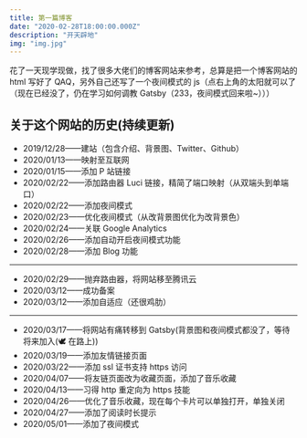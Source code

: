 ```yaml
---
title: 第一篇博客
date: "2020-02-28T18:00:00.000Z"
description: "开天辟地"
img: "img.jpg"
---
```


花了一天现学现做，找了很多大佬们的博客网站来参考，总算是把一个博客网站的 html 写好了 QAQ，另外自己还写了一个夜间模式的 js（点右上角的太阳就可以了（现在已经没了，仍在学习如何调教 Gatsby（233，夜间模式回来啦~）））

## 关于这个网站的历史(持续更新)

- 2019/12/28——建站（包含介绍、背景图、Twitter、Github）
- 2020/01/13——映射至互联网
- 2020/01/15——添加 P 站链接
- 2020/02/22——添加路由器 Luci 链接，精简了端口映射（从双端头到单端口）
- 2020/02/22——添加夜间模式
- 2020/02/23——优化夜间模式（从改背景图优化为改背景色）
- 2020/02/24——关联 Google Analytics
- 2020/02/26——添加自动开启夜间模式功能
- 2020/02/28——添加 Blog 功能

---

- 2020/02/29——抛弃路由器，将网站移至腾讯云
- 2020/03/12——成功备案
- 2020/03/12——添加自适应（还很鸡肋）

---

- 2020/03/17——将网站有痛转移到 Gatsby(背景图和夜间模式都没了，等待将来加入(🕊 在路上))
- 2020/03/19——添加友情链接页面
- 2020/03/22——添加 ssl 证书支持 https 访问
- 2020/04/07——将友链页面改为收藏页面，添加了音乐收藏
- 2020/04/13——习得 http 重定向为 https 技能
- 2020/04/26——优化了音乐收藏，现在每个卡片可以单独打开，单独关闭
- 2020/04/27——添加了阅读时长提示
- 2020/05/01——添加了夜间模式
